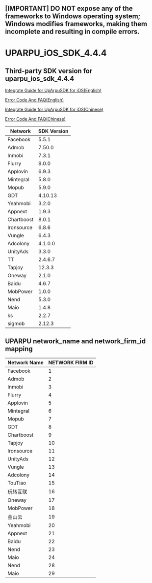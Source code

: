 ## [IMPORTANT] DO NOT expose any of the frameworks to Windows operating system; Windows modifies frameworks, making them incomplete and resulting in compile errors.
# UPARPU_iOS_SDK_4.4.4
## Third-party SDK version for uparpu_ios_sdk_4.4.4

[Integrate Guide for UpArpuSDK for iOS(English)](iOS_Doc_EN/iOS_Integration_Guide.md)

[Error Code And FAQ(English)](iOS_Doc_EN/Error_Code_and_FAQ.md)

[Integrate Guide for UpArpuSDK for iOS(Chinese)](iOS_Doc_CHN/iOS_Integration_Guide.md)

[Error Code And FAQ(Chinese)](iOS_Doc_CHN/Error_Code_and_FAQ.md)

| Network | SDK Version |
|---|---|
| Facebook | 5.5.1 |
| Admob | 7.50.0 |
| Inmobi | 7.3.1 |
| Flurry | 9.0.0 |
| Applovin | 6.9.3 |
| Mintegral | 5.8.0 |
| Mopub | 5.9.0 |
| GDT | 4.10.13 |
| Yeahmobi | 3.2.0 |
| Appnext | 1.9.3 |
| Chartboost | 8.0.1 |
| Ironsource | 6.8.6 |
| Vungle | 6.4.3 |
| Adcolony | 4.1.0.0 |
| UnityAds | 3.3.0 |
| TT | 2.4.6.7 |
| Tapjoy | 12.3.3 |
| Oneway | 2.1.0 |
| Baidu | 4.6.7 |
| MobPower | 1.0.0 |
| Nend | 5.3.0 |
| Maio | 1.4.8 |
| ks | 2.2.7 |
| sigmob | 2.12.3 |


## UPARPU network_name and network_firm_id mapping

| Network Name| NETWORK FIRM ID|
|---|---|
|Facebook | 1 |
|Admob | 2 |
|Inmobi | 3 | 
|Flurry| 4 | 
|Applovin| 5 | 
|Mintegral | 6 |
|Mopub | 7 |
|GDT | 8|
|Chartboost | 9| 
|Tapjoy | 10 |
|Ironsource | 11|
|UnityAds | 12 |
|Vungle | 13 | 
|Adcolony | 14 | 
|TouTiao|15|
|玩转互联 | 16 |
|Oneway|17|
|MobPower | 18 |
|金山云 | 19 |
|Yeahmobi|20|
|Appnext|21|
|Baidu|22|
|Nend|23|
|Maio|24|
|Nend|28|
|Maio|29|

